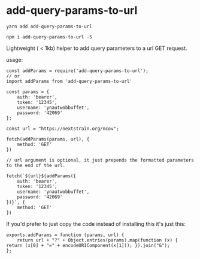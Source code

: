 # add-query-params-to-url

```yarn add add-query-params-to-url```



```npm i add-query-params-to-url -S```

Lightweight ( < 1kb) helper to add query parameters to a url GET request.

usage:

```
const addParams = require('add-query-params-to-url');
// or
import addParams from 'add-query-params-to-url'

const params = {
    auth: 'bearer',
    token: '12345',
    username: 'ynautwobbuffet',
    password: '42069'
};

const url = "https://nextstrain.org/ncov";

fetch(addParams(params, url), {
    method: 'GET'
})

// url argument is optional, it just prepends the formatted parameters to the end of the url.

fetch(`${url}${addParams({
    auth: 'bearer',
    token: '12345',
    username: 'ynautwobbuffet',
    password: '42069'
})}`, {
    method: 'GET'
})
```

If you'd prefer to just copy the code instead 
of installing this it's just this:

```
exports.addParams = function (params, url) {
    return url + "?" + Object.entries(params).map(function (x) { return (x[0] + "=" + encodeURIComponent(x[1])); }).join("&");
};
```

